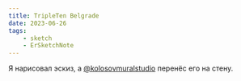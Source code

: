 ```yaml
---
title: TripleTen Belgrade
date: 2023-06-26
tags:
    - sketch
    - ErSketchNote
---
```


Я нарисовал эскиз, а [@kolosovmuralstudio](https://www.instagram.com/kolosovmuralstudio/) перенёс его на стену.

